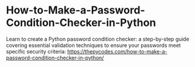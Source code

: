# How-to-Make-a-Password-Condition-Checker-in-Python
Learn to create a Python password condition checker: a step-by-step guide covering essential validation techniques to ensure your passwords meet specific security criteria:
https://thepycodes.com/how-to-make-a-password-condition-checker-in-python/
